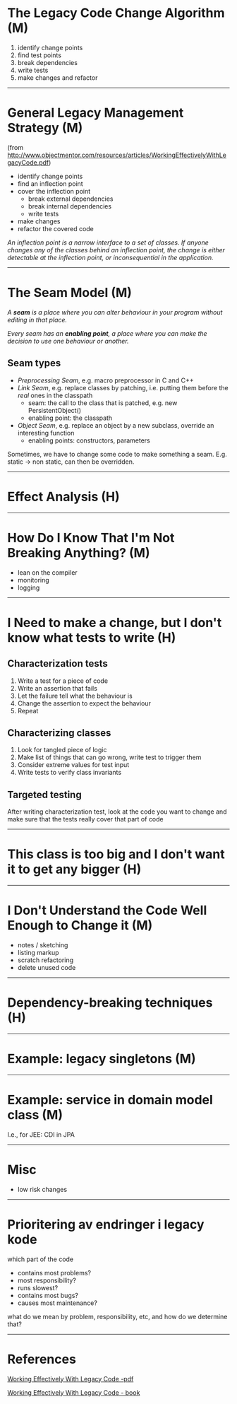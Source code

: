 
# The Legacy Code Change Algorithm (M)

1. identify change points
2. find test points
3. break dependencies
4. write tests
5. make changes and refactor

----

# General Legacy Management Strategy (M)

(from http://www.objectmentor.com/resources/articles/WorkingEffectivelyWithLegacyCode.pdf)

* identify change points
* find an inflection point
* cover the inflection point
    * break external dependencies
    * break internal dependencies
    * write tests
* make changes
* refactor the covered code

_An inflection point is a narrow interface to a set of classes. If anyone changes any of 
the classes behind an inflection point, the change is either detectable at the inflection 
point, or inconsequential in the application._

----

# The Seam Model (M)

_A **seam** is a place where you can alter behaviour in your program without editing in that place._


_Every seam has an **enabling point**, a place where you can make the decision to use one behaviour or another._

## Seam types

* _Preprocessing Seam_, e.g. macro preprocessor in C and C++
* _Link Seam_, e.g. replace classes by patching, i.e. putting them before the _real_ ones in the classpath
    * seam: the call to the class that is patched, e.g. new PersistentObject()
    * enabling point: the classpath
* _Object Seam_, e.g. replace an object by a new subclass, override an interesting function
    * enabling points: constructors, parameters
    
Sometimes, we have to change some code to make something a seam. E.g. static -> non static, can then be overridden.

----

# Effect Analysis (H)

----

# How Do I Know That I'm Not Breaking Anything? (M)

* lean on the compiler
* monitoring
* logging

----

# I Need to make a change, but I don't know what tests to write (H)

## Characterization tests

1. Write a test for a piece of code
2. Write an assertion that fails
3. Let the failure tell what the behaviour is
4. Change the assertion to expect the behaviour
5. Repeat

## Characterizing classes

1. Look for tangled piece of logic
2. Make list of things that can go wrong, write test to trigger them
3. Consider extreme values for test input
4. Write tests to verify class invariants

## Targeted testing

After writing characterization test, look at the code you want to change and make sure that the tests really cover that part of code

----

# This class is too big and I don't want it to get any bigger (H)

----

# I Don't Understand the Code Well Enough to Change it (M)

* notes / sketching
* listing markup
* scratch refactoring
* delete unused code

----

# Dependency-breaking techniques (H)

----

# Example: legacy singletons (M)

----

# Example: service in domain model class (M)

I.e., for JEE: CDI in JPA

----

# Misc

* low risk changes

----

# Prioritering av endringer i legacy kode

which part of the code

* contains most problems?
* most responsibility?
* runs slowest? 
* contains most bugs?
* causes most maintenance?

what do we mean by problem, responsibility, etc, and how do we determine that?

----

# References

[Working Effectively With Legacy Code -pdf ](http://www.objectmentor.com/resources/articles/WorkingEffectivelyWithLegacyCode.pdf)

[Working Effectively With Legacy Code - book](https://www.adlibris.com/no/product.aspx?isbn=0131177052)
